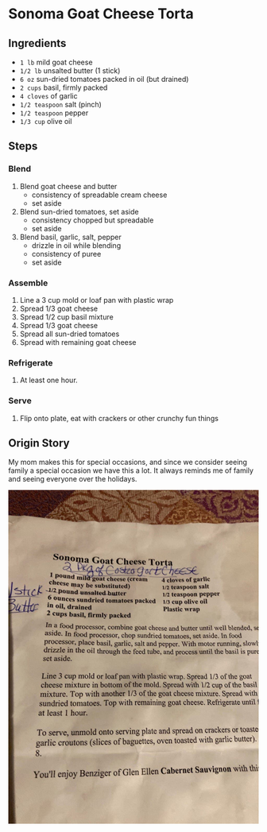 # Sonoma Goat Cheese Torta

## Ingredients

- `1 lb` mild goat cheese
- `1/2 lb` unsalted butter (1 stick)
- `6 oz` sun-dried tomatoes packed in oil (but drained)
- `2 cups` basil, firmly packed
- `4 cloves` of garlic
- `1/2 teaspoon` salt (pinch)
- `1/2 teaspoon` pepper
- `1/3 cup` olive oil

## Steps

### Blend

1. Blend goat cheese and butter
    - consistency of spreadable cream cheese
    - set aside
1. Blend sun-dried tomatoes, set aside
    - consistency chopped but spreadable
    - set aside
1. Blend basil, garlic, salt, pepper
    - drizzle in oil while blending
    - consistency of puree
    - set aside

### Assemble

1. Line a 3 cup mold or loaf pan with plastic wrap
1. Spread 1/3 goat cheese
1. Spread 1/2 cup basil mixture
1. Spread 1/3 goat cheese
1. Spread all sun-dried tomatoes
1. Spread with remaining goat cheese

### Refrigerate

1. At least one hour.

### Serve

1. Flip onto plate, eat with crackers or other crunchy fun things

## Origin Story

My mom makes this for special occasions, and since we consider seeing family a special occasion we have this a lot. It always reminds me of family and seeing everyone over the holidays.

![Goat Cheese Torta](./images/goat-cheese-torta.jpg "Goat Cheese Torta")